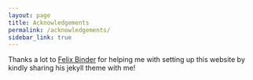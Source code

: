 ```yaml
---
layout: page
title: Acknowledgements
permalink: /acknowledgements/
sidebar_link: true
---
```


Thanks a lot to [Felix Binder](https://ac.felixbinder.net/) for helping me with setting up this website by kindly sharing his jekyll theme with me!